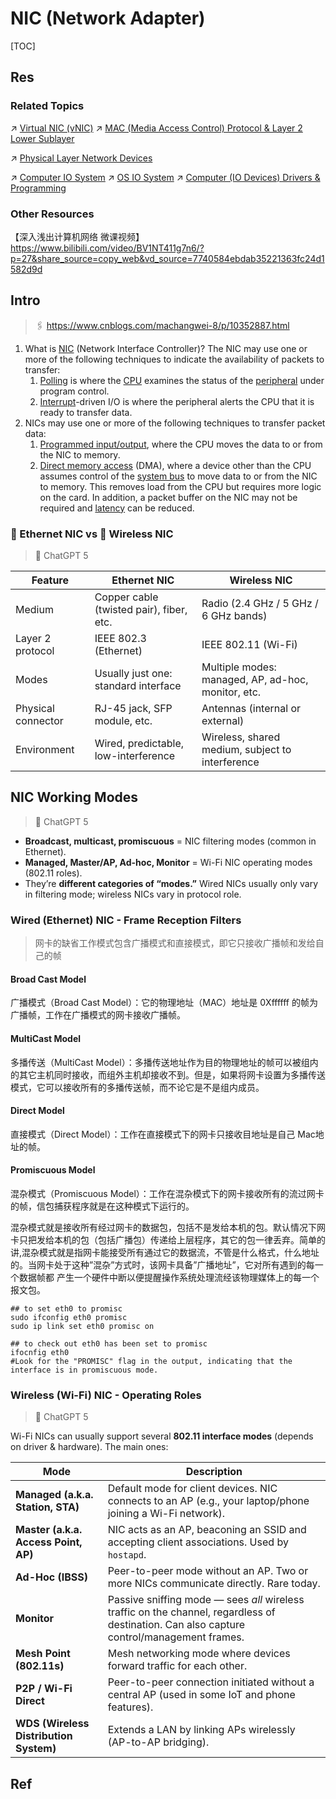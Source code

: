 # NIC (Network Adapter)

[TOC]



## Res
### Related Topics
↗ [Virtual NIC (vNIC)](../../../../Network%20Virtualization/📌%20NV%20Implementations/Virtual%20Physical%20Layer/Virtual%20NIC%20(vNIC)/Virtual%20NIC%20(vNIC).md)
↗ [MAC (Media Access Control) Protocol & Layer 2 Lower Sublayer](../📌%20MAC%20(Media%20Access%20Control)%20&%20Layer%202%20Lower%20Sublayer/MAC%20(Media%20Access%20Control)%20Protocol%20&%20Layer%202%20Lower%20Sublayer.md)

↗ [Physical Layer Network Devices](../../../0x07%20Physical%20Layer/Physical%20Layer%20Network%20Devices/Physical%20Layer%20Network%20Devices.md)

↗ [Computer IO System](../../../../../👷🏾‍♂️%20Computer%20(Host)%20System/Computer%20Architecture/Computer%20Microarchitectures%20(Computer%20Organization)%20&%20von%20Neumann%20Model/Computer%20IO%20System/Computer%20IO%20System.md)
↗ [OS IO System](../../../../../👷🏾‍♂️%20Computer%20(Host)%20System/Operating%20System%20&%20OS%20Kernel%20(Theory%20Part)/OS%20IO%20System/OS%20IO%20System.md)
↗ [Computer (IO Devices) Drivers & Programming](../../../../../👷🏾‍♂️%20Computer%20(Host)%20System/Computer%20Interfaces%20&%20Hardware%20Drivers/🛞%20Computer%20(IO%20Devices)%20Drivers%20&%20Programming/Computer%20(IO%20Devices)%20Drivers%20&%20Programming.md)


### Other Resources
【深入浅出计算机网络 微课视频】 https://www.bilibili.com/video/BV1NT411g7n6/?p=27&share_source=copy_web&vd_source=7740584ebdab35221363fc24d1582d9d



## Intro
> 🖇 https://www.cnblogs.com/machangwei-8/p/10352887.html

1. What is [NIC](https://zh.wikipedia.org/zh-cn/网卡) (Network Interface Controller)?
   The NIC may use one or more of the following techniques to indicate the availability of packets to transfer:
	1. [Polling](https://en.wikipedia.org/wiki/Polling_(computer_science)) is where the [CPU](https://en.wikipedia.org/wiki/CPU) examines the status of the [peripheral](https://en.wikipedia.org/wiki/Peripheral) under program control.
	2. [Interrupt](https://en.wikipedia.org/wiki/Interrupt_request)-driven I/O is where the peripheral alerts the CPU that it is ready to transfer data.
2. NICs may use one or more of the following techniques to transfer packet data:
	1. [Programmed input/output](https://en.wikipedia.org/wiki/Programmed_input/output), where the CPU moves the data to or from the NIC to memory.
	2. [Direct memory access](https://en.wikipedia.org/wiki/Direct_memory_access) (DMA), where a device other than the CPU assumes control of the [system bus](https://en.wikipedia.org/wiki/System_bus) to move data to or from the NIC to memory. This removes load from the CPU but requires more logic on the card. In addition, a packet buffer on the NIC may not be required and [latency](https://en.wikipedia.org/wiki/Latency_(engineering)) can be reduced.


###  🔌 Ethernet NIC vs 📡 Wireless NIC
> 🤖 ChatGPT 5

| Feature            | Ethernet NIC                             | Wireless NIC                                       |
| ------------------ | ---------------------------------------- | -------------------------------------------------- |
| Medium             | Copper cable (twisted pair), fiber, etc. | Radio (2.4 GHz / 5 GHz / 6 GHz bands)              |
| Layer 2 protocol   | IEEE 802.3 (Ethernet)                    | IEEE 802.11 (Wi-Fi)                                |
| Modes              | Usually just one: standard interface     | Multiple modes: managed, AP, ad-hoc, monitor, etc. |
| Physical connector | RJ-45 jack, SFP module, etc.             | Antennas (internal or external)                    |
| Environment        | Wired, predictable, low-interference     | Wireless, shared medium, subject to interference   |



## NIC Working Modes
> 🤖 ChatGPT 5

- **Broadcast, multicast, promiscuous** = NIC filtering modes (common in Ethernet).
- **Managed, Master/AP, Ad-hoc, Monitor** = Wi-Fi NIC operating modes (802.11 roles).
- They’re **different categories of “modes.”** Wired NICs usually only vary in filtering mode; wireless NICs vary in protocol role.


### Wired (Ethernet) NIC - Frame Reception Filters
> 网卡的缺省工作模式包含广播模式和直接模式，即它只接收广播帧和发给自己的帧
#### Broad Cast Model
广播模式（Broad Cast Model）：它的物理地址（MAC）地址是 0Xffffff 的帧为广播帧，工作在广播模式的网卡接收广播帧。
#### MultiCast Model
多播传送（MultiCast Model）：多播传送地址作为目的物理地址的帧可以被组内的其它主机同时接收，而组外主机却接收不到。但是，如果将网卡设置为多播传送模式，它可以接收所有的多播传送帧，而不论它是不是组内成员。
#### Direct Model
直接模式（Direct Model）：工作在直接模式下的网卡只接收目地址是自己 Mac地址的帧。
#### Promiscuous Model
混杂模式（Promiscuous Model）：工作在混杂模式下的网卡接收所有的流过网卡的帧，信包捕获程序就是在这种模式下运行的。

混杂模式就是接收所有经过网卡的数据包，包括不是发给本机的包。默认情况下网卡只把发给本机的包（包括广播包）传递给上层程序，其它的包一律丢弃。简单的讲,混杂模式就是指网卡能接受所有通过它的数据流，不管是什么格式，什么地址的。当网卡处于这种”混杂”方式时，该网卡具备”广播地址”，它对所有遇到的每一个数据帧都 产生一个硬件中断以便提醒操作系统处理流经该物理媒体上的每一个报文包。

```shell
## to set eth0 to promisc
sudo ifconfig eth0 promisc
sudo ip link set eth0 promisc on

## to check out eth0 has been set to promisc
ifocnfig eth0
#Look for the "PROMISC" flag in the output, indicating that the interface is in promiscuous mode.
```


### Wireless (Wi-Fi) NIC - Operating Roles
> 🤖 ChatGPT 5

Wi-Fi NICs can usually support several **802.11 interface modes** (depends on driver & hardware). The main ones:

| Mode                                   | Description                                                                                                                                |
| -------------------------------------- | ------------------------------------------------------------------------------------------------------------------------------------------ |
| **Managed (a.k.a. Station, STA)**      | Default mode for client devices. NIC connects to an AP (e.g., your laptop/phone joining a Wi-Fi network).                                  |
| **Master (a.k.a. Access Point, AP)**   | NIC acts as an AP, beaconing an SSID and accepting client associations. Used by `hostapd`.                                                 |
| **Ad-Hoc (IBSS)**                      | Peer-to-peer mode without an AP. Two or more NICs communicate directly. Rare today.                                                        |
| **Monitor**                            | Passive sniffing mode — sees _all_ wireless traffic on the channel, regardless of destination. Can also capture control/management frames. |
| **Mesh Point (802.11s)**               | Mesh networking mode where devices forward traffic for each other.                                                                         |
| **P2P / Wi-Fi Direct**                 | Peer-to-peer connection initiated without a central AP (used in some IoT and phone features).                                              |
| **WDS (Wireless Distribution System)** | Extends a LAN by linking APs wirelessly (AP-to-AP bridging).                                                                               |



## Ref
[网卡混杂模式介绍与设置 - WCH_SoftGroup的文章 - 知乎]: https://zhuanlan.zhihu.com/p/543476314


